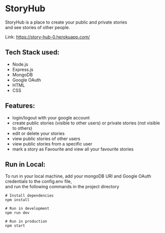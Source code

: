 # StoryHub

StoryHub is a place to create your public and private stories <br> and see stories of other people.

Link: https://story-hub-0.herokuapp.com/


## Tech Stack used: 
* Node.js
* Express.js
* MongoDB
* Google OAuth  
* HTML
* CSS  

## Features:

* login/logout with your google account
* create public stories (visible to other users) or private stories (not visible to others)
* edit or delete your stories
* view public stories of other users
* view public stories from a specific user
* mark a story as Favourite and view all your favourite stories




## Run in Local:

To run in your local machine, add your mongoDB URI and Google OAuth credentials to the config.env file, <br> 
and run the following commands in the project directory

```
# Install dependencies
npm install

# Run in development
npm run dev

# Run in production
npm start
```

